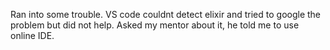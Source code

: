 Ran into some trouble. VS code couldnt detect elixir and tried to google the problem but did not help. Asked my mentor about it, he told me to use online IDE.
